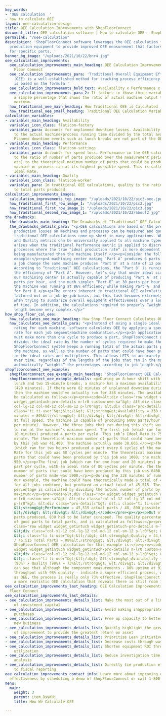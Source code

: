 ```yaml
---
key_words:
- 'OEE calculation  '
- how to calculate OEE
layout: oee-calculation-design
title: OEE Calculation Improvements with ShopFloorConnect
document_title: OEE calculation software | How to calculate OEE - ShopFloorConnect
permalink: "/oee-calculation"
description: 'ShopFloorConnect software leverages the OEE calculation formula for
  production equipment to provide improved OEE measurement that factors in performance
  for specific parts. '
banner_bg_image: "/uploads/2021/10/22/bnr4.jpg"
oee_calculation_improvements:
  oee_calculation_improvements_main_heading: OEE Calculation Improvements with Shop
    Floor Connect
  oee_calculation_improvements_para: 'Traditional Overall Equipment Effectiveness
    (OEE) is a well-established method for tracking process efficiency. An OEE calculation
    is based on the formula:'
  oee_calculation_improvements_bold_text: Availability x Performance x Quality = OEE
  oee_calculation_improvements_para_2: It factors in those three variables and displays
    a simple percentage that shows the ratio of actual machine output to its theoretical
    maximum.
  how_traditional_oee_main_heading: How Traditional OEE is Calculated
  how_traditional_oee_small_heading: Traditional OEE Calculation Variables
calculation_variables:
- variables_main_heading: Availability
  variables_icon_class: flaticon-factory
  variables_para: Accounts for unplanned downtime losses. Availability It is equal
    to the actual machine/process running time divided by the total available time.
    Planned downtime events such as lunch breaks are not part of the OEE calculation.
- variables_main_heading: Performance
  variables_icon_class: flaticon-settings
  variables_para: Accounts for speed loss. Performance in the OEE calculation is equal
    to the ratio of number of parts produced over the measurement period (shift, day,
    etc) to the theoretical maximum number of parts that could be produced if the
    machine or process ran at its highest possible speed. This is called the Machine
    Ideal Rate.
- variables_main_heading: Quality
  variables_icon_class: flaticon-worker
  variables_para: In traditional OEE calculations, quality is the ratio of good parts
    to total parts produced.
calculation_improvements_images:
  calculation_improvements_top_image: "/uploads/2021/10/22/pic3-oee.jpg"
  how_traditional_first_row_image_1: "/uploads/2021/10/22/pic2.jpg"
  how_traditional_first_row_image_2: "/uploads/2021/10/22/pic3.jpg"
  how_traditional_second_row_image_1: "/uploads/2021/10/22/about2.jpg"
the_drawbacks:
  the_drawbacks_main_heading: The Drawbacks of “Traditional” OEE Calculations
  the_drawbacks_details_para: "<p>OEE calculations are based on the premise that all
    production losses on machines and processes can be measured and quantified.</p><p>But,
    traditional OEE calculations come up short in many applications. While the Availability
    and Quality metrics can be universally applied to all machine types, difficulty
    arises when the traditional Performance metric is applied to discrete manufacturing
    processes where the true “ideal production rate” is more dependent on the parts
    being manufactured than the machine itself.</p><p>Consider the following OEE Calculation
    example:</p><p>A machining center making ‘Part A’ produces 6 parts per hour. After
    a job change the same machine produces ‘Part B’ at a rate of 12 parts per hour.
    According to “traditional” OEE calculations, the “Part B’ is running at twice
    the efficiency of “Part A’. However, let’s say that under ideal circumstances,
    our machining center is actually capable of producing ‘Part A’ at a rate of 7
    parts per hour, and the much simpler “Part B” at 30 parts per hour.</p><p>In actuality,
    the machine was running at 86% efficiency while making Part A, and only 40% efficiency
    for Part B.</p><p>The errors inherent in traditional OEE calculations can be manually
    factored out on a job-by-job basis, but this task becomes extremely difficult
    when trying to summarize overall equipment effectiveness over a longer period
    of time. In addition, the calculations required to properly “weight” jobs of varying
    length become very complex.</p>"
how_shop_floor_cal_oee:
  how_calculates_oee_main_heading: How Shop Floor Connect Calculates OEE
  how_calculates_oee_details_para: "<p>Instead of using a single ideal performance
    rating for each machine, software calculates OEE by applying a specific ideal
    rate for each job segment/machine combination.</p><p>In applications where a machine
    must make more than one cycle to produce a part, ShopFloorConnect automatically
    divides the ideal rate by the number of cycles required to make the part.</p><p>The
    ShopFloorConnect system keeps a running total of the actual parts produced by
    the machine, as well as the number of parts that could have been produced according
    to the ideal rates and multipliers. This allows LETS to accurately summarize performance
    over time, regardless of the lengths of the jobs that ran in the machine. LETS
    automatically “weights” the percentages according to job length.</p>"
shopfloorconnect_oee_example:
  shopfloorconnect_oee_example_main_heading: 'ShopFloorConnect OEE Calculation Example:'
  shopfloorconnect_oee_example_details: <p>During an 8-hour shift with 1/2 hour for
    lunch and two 15-minute breaks, a machine has a maximum availability of 7 hours
    (420 minutes). If there were 82 minutes of unplanned downtime during the shift,
    then the machine would’ve actually run for 338 minutes. The availability would
    be calculated as follows:</p><pre><code>&lt;div class="row widget widget_getintuch
    widget_getintuch-pro-details m-lr0 custom-oee-sa"&gt; &lt;div class="col-xl-12
    col-lg-12 col-md-12 col-sm-12 p-lr0"&gt; &lt;div class="pro-details"&gt; &lt;i
    class="ti ti-user"&gt;&lt;/i&gt; &lt;strong&gt;Availability = 338 minutes / 420
    minutes = 80%&lt;/strong&gt; &lt;/div&gt; &lt;/div&gt; &lt;/div&gt;</code></pre><p></p><p>Running
    at full speed, the machine is capable of producing 6000 parts/hour (or 100 parts
    per minute). However, the three jobs that ran during this shift were not designed
    to run at the machine’s maximum speed. The first job (which ran for 2 hours and
    18 minutes) produced 4 parts per cycle. This job’s Ideal Rate is 75 cycles per
    minute. The theoretical maximum number of parts that could have been produced
    by this job was 41,400. The machine actually made 38,665.</p><p>The second job
    (which ran for two hours) produced a part every 6 cycles of the machine. The Ideal
    Rate for this job was 50 cycles per minute. The theoretical maximum number of
    parts that could have been produced by this job was 1000; the machine produced
    950.</p><p>The final job (which ran for one hour and 20 minutes) produced one
    part per cycle, with an ideal rate of 80 cycles per minute. The theoretical maximum
    number of parts that could have been produced by this job was 6400; the actual
    number of parts made was 5900.</p><p>During the 338 minutes of running time in
    our example, the machine could have theoretically made a total of 48,800 parts
    for all jobs combined, but produced an actual total of 45,515. The performance
    percentage is calculated by dividing the actual number of parts by the theoretical
    maximum:</p><pre><code>&lt;div class="row widget widget_getintuch widget_getintuch-pro-details
    m-lr0 custom-oee-sa"&gt; &lt;div class="col-xl-12 col-lg-12 col-md-12 col-sm-12
    p-lr0"&gt; &lt;div class="pro-details"&gt; &lt;i class="ti ti-user"&gt;&lt;/i&gt;
    &lt;strong&gt;Performance = 45,515 actual parts / 48, 800 possible parts = 93%&lt;/strong&gt;
    &lt;/div&gt; &lt;/div&gt; &lt;/div&gt;</code></pre><p></p><p>Out of the 45,515
    parts produced, 830 had to be later scrapped. The quality percentage is the ratio
    of good parts to total parts, and is calculated as follows:</p><pre><code>&lt;div
    class="row widget widget_getintuch widget_getintuch-pro-details m-lr0 custom-oee-sa"&gt;
    &lt;div class="col-xl-12 col-lg-12 col-md-12 col-sm-12 p-lr0"&gt; &lt;div class="pro-details"&gt;
    &lt;i class="ti ti-user"&gt;&lt;/i&gt; &lt;strong&gt;Quality = 44,685 Good Parts
    / 45,515 Total Parts = 98%&lt;/strong&gt; &lt;/div&gt; &lt;/div&gt; &lt;/div&gt;</code></pre><p>The
    ShopFloorConnect OEE calculation for this example is:</p><pre><code>&lt;div class="row
    widget widget_getintuch widget_getintuch-pro-details m-lr0 custom-oee-sa"&gt;
    &lt;div class="col-xl-12 col-lg-12 col-md-12 col-sm-12 p-lr0"&gt; &lt;div class="pro-details"&gt;
    &lt;i class="ti ti-user"&gt;&lt;/i&gt; &lt;strong&gt;Availability (80%) x Performance
    (93%) x Quality (98%) = 73%&lt;/strong&gt; &lt;/div&gt; &lt;/div&gt; &lt;/div&gt;</code></pre><p></p><p>You
    can see that although the component measurements - 80% uptime at 93% of maximum
    throughput with 98% quality - indicate a super-efficient process, when taken together
    as OEE, the process is really only 73% effective. ShopFloorConnect software provides
    a more realistic OEE calculation that reveals there is still room for improvement.</p>
oee_calculation_improvements_last_heading: OEE Calculation Improvements with Shop
  Floor Connect
oee_calculation_improvements_last_details:
- oee_calculation_improvements_details_list: Make the most out of a limited amount
    of investment capital
- oee_calculation_improvements_details_list: Avoid making inappropriate equipment
    purchases
- oee_calculation_improvements_details_list: Free up capacity to better compete for
    new business
- oee_calculation_improvements_details_list: Quickly highlight the greatest areas
    of improvement to provide the greatest return on asset
- oee_calculation_improvements_details_list: Prioritize Lean initiatives
- oee_calculation_improvements_details_list: Decrease costs through waste elimination
- oee_calculation_improvements_details_list: Shorten equipment ROI through increased
    utilization
- oee_calculation_improvements_details_list: Reduce investigation time for root cause
    analysis
- oee_calculation_improvements_details_list: Directly tie production efficiencies
    to fiscal reporting
oee_calculation_improvements_contact_info: Learn more about improving overall equipment
  effectiveness by scheduling a demo of ShopFloorConnect or call 1-800-586-TECH (8324).
menu:
  main:
    weight: 3
    parent: item_DsyKHj_
    title: How We Calculate OEE

---
```

